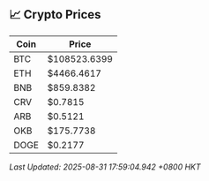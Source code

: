 ## 📈 Crypto Prices

| Coin | Price |
| ---- | ----- |
| BTC | $108523.6399 |
| ETH | $4466.4617 |
| BNB | $859.8382 |
| CRV | $0.7815 |
| ARB | $0.5121 |
| OKB | $175.7738 |
| DOGE | $0.2177 |

_Last Updated: 2025-08-31 17:59:04.942 +0800 HKT_